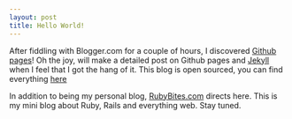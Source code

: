 ```yaml
---
layout: post
title: Hello World!
---
```


<p>
After fiddling with Blogger.com for a couple of hours, I discovered <a href='http://pages.github.com'>Github pages</a>! Oh the joy, will make a detailed post on Github pages and <a href='https://github.com/mojombo/jekyll'>Jekyll</a> when I feel that I got the hang of it. This blog is open sourced, you can find everything <a href='https://github.com/aqabawe/aqabawe.github.com'>here</a>
</p>

<p>
In addition to being my personal blog, <a href='http://www.rubybites.com'>RubyBites.com</a> directs here. This is my mini blog about Ruby, Rails and everything web. Stay tuned.
</p>
